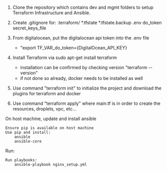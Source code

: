 1.  Clone the repository which contains dev and mgmt folders to setup Terraform Infrastructure and Ansible.

2.  Create .gitignore for:
    .terraform/
    *.tfstate
    *.tfstate.backup
    .env
    do_token
    secret_keys_file

3.  From digitalocean, put the digitalocean api token into the .env file 
      -  "export TF_VAR_do_token={DigitalOcean_API_KEY}


1.  Install Terraform via sudo apt-get install terraform
      -  installation can be confirmed by checking version "terraform --version"
      -  if not done so already, docker needs to be installed as well

2.  Use command "terraform init" to initialize the project and download the plugins for terraform and docker

3.  Use command "terraform apply" where main.tf is in order to create the resources, droplets, vpc, etc...




On host machine, update and install ansible

    Ensure pip is available on host machine
    Use pip and install:
        ansible
        ansible-core

Run:

    Run playbooks:
        ansible-playbook nginx_setup.yml

